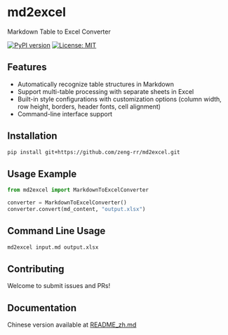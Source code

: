 # md2excel

Markdown Table to Excel Converter

[![PyPI version](https://img.shields.io/pypi/v/md2excel)](https://pypi.org/project/md2excel/)
[![License: MIT](https://img.shields.io/badge/License-MIT-yellow.svg)](https://opensource.org/licenses/MIT)

## Features
- Automatically recognize table structures in Markdown
- Support multi-table processing with separate sheets in Excel
- Built-in style configurations with customization options (column width, row height, borders, header fonts, cell alignment)
- Command-line interface support

## Installation
```bash
pip install git+https://github.com/zeng-rr/md2excel.git
```

## Usage Example
```python
from md2excel import MarkdownToExcelConverter

converter = MarkdownToExcelConverter()
converter.convert(md_content, "output.xlsx")
```

## Command Line Usage
```bash
md2excel input.md output.xlsx
```

## Contributing
Welcome to submit issues and PRs!

## Documentation
Chinese version available at [README_zh.md](README_zh.md)